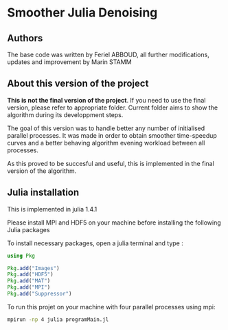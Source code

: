 # Smoother Julia Denoising

## Authors

The base code was written by Feriel ABBOUD, all further modifications, updates and improvement by Marin STAMM

## About this version of the project

**This is not the final version of the project**. If you need to use the final version, please refer to appropriate folder. Current folder aims to show the algorithm during its developpment steps.

The goal of this version was to handle better any number of initialised parallel processes. It was made in order to obtain smoother time-speedup curves and a better behaving algorithm evening workload between all processes.

As this proved to be succesful and useful, this is implemented in the final version of the algorithm.

## Julia installation 
This is implemented in julia 1.4.1

Please install MPI and HDF5 on your machine before installing the following Julia packages 

To install necessary packages, open a julia terminal and type :
```julia
using Pkg         

Pkg.add("Images")
Pkg.add("HDF5")    
Pkg.add("MAT")    
Pkg.add("MPI")
Pkg.add("Suppressor")
```

To run this projet on your machine with four parallel processes using mpi: 
```bash
mpirun -np 4 julia programMain.jl
```


